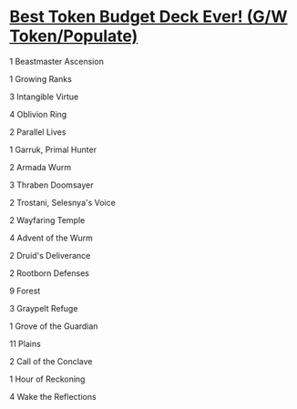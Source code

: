 # [Best Token Budget Deck Ever! (G/W Token/Populate)](http://tappedout.net/mtg-decks/best-token-budget-deck-ever-gw-tokenpopulate/)
1 Beastmaster Ascension

1 Growing Ranks

3 Intangible Virtue

4 Oblivion Ring

2 Parallel Lives

1 Garruk, Primal Hunter

2 Armada Wurm

3 Thraben Doomsayer

2 Trostani, Selesnya's Voice

2 Wayfaring Temple

4 Advent of the Wurm

2 Druid's Deliverance

2 Rootborn Defenses

9 Forest

3 Graypelt Refuge

1 Grove of the Guardian

11 Plains

2 Call of the Conclave

1 Hour of Reckoning

4 Wake the Reflections
